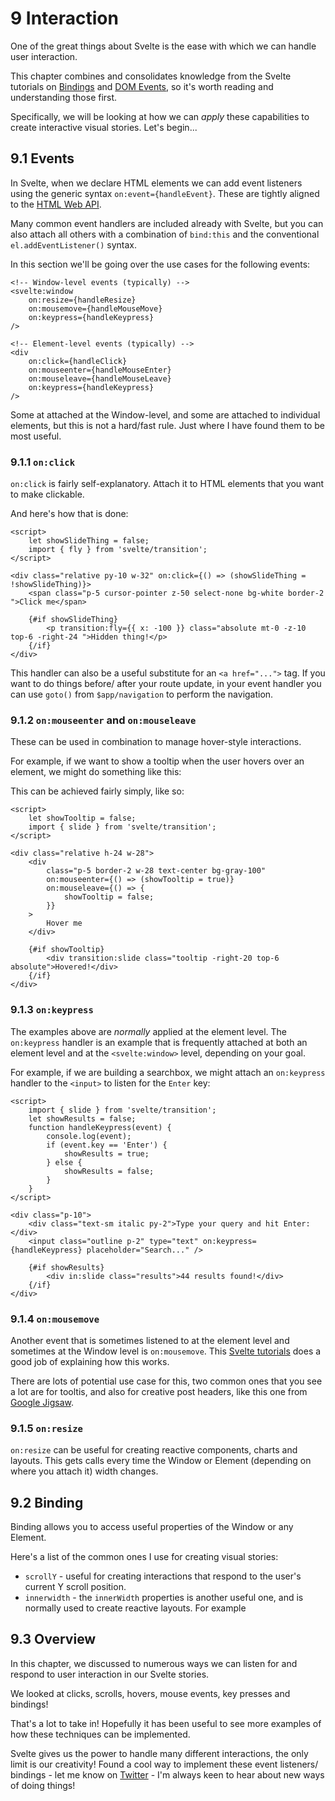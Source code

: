 <script> 
import OnClick from "$components/vss/09-OnClick.svelte"
import ShowTooltip from "$components/vss/09-ShowTooltip.svelte"
import SearchEnter from "$components/vss/09-SearchEnter.svelte"
import MenuEscape from "$components/vss/09-MenuEscape.svelte"
import MouseMoveHeader from "$components/vss/09-MouseMoveHeader.svelte"

</script>

# 9 Interaction

One of the great things about Svelte is the ease with which we can handle user interaction.

This chapter combines and consolidates knowledge from the Svelte tutorials on [Bindings](https://svelte.dev/tutorial/svelte-window-bindings) and [DOM Events](https://svelte.dev/tutorial/dom-events), so it's worth reading and understanding those first.

Specifically, we will be looking at how we can _apply_ these capabilities to create interactive visual stories. Let's begin...

## 9.1 Events

In Svelte, when we declare HTML elements we can add event listeners using the generic syntax `on:event={handleEvent}`. These are tightly aligned to the [HTML Web API](https://developer.mozilla.org/en-US/docs/Web/API/Element).

Many common event handlers are included already with Svelte, but you can also attach all others with a combination of `bind:this` and the conventional `el.addEventListener()` syntax.

In this section we'll be going over the use cases for the following events:

```svelte
<!-- Window-level events (typically) -->
<svelte:window
	on:resize={handleResize}
	on:mousemove={handleMouseMove}
	on:keypress={handleKeypress}
/>

<!-- Element-level events (typically) -->
<div
	on:click={handleClick}
	on:mouseenter={handleMouseEnter}
	on:mouseleave={handleMouseLeave}
	on:keypress={handleKeypress}
/>
```

Some at attached at the Window-level, and some are attached to individual elements, but this is not a hard/fast rule. Just where I have found them to be most useful.

### 9.1.1 `on:click`

`on:click` is fairly self-explanatory. Attach it to HTML elements that you want to make clickable.

<OnClick/>

And here's how that is done:

```svelte
<script>
	let showSlideThing = false;
	import { fly } from 'svelte/transition';
</script>

<div class="relative py-10 w-32" on:click={() => (showSlideThing = !showSlideThing)}>
	<span class="p-5 cursor-pointer z-50 select-none bg-white border-2 ">Click me</span>

	{#if showSlideThing}
		<p transition:fly={{ x: -100 }} class="absolute mt-0 -z-10 top-6 -right-24 ">Hidden thing!</p>
	{/if}
</div>
```

This handler can also be a useful substitute for an `<a href="...">` tag. If you want to do things before/ after your route update, in your event handler you can use `goto()` from `$app/navigation` to perform the navigation.

### 9.1.2 `on:mouseenter` and `on:mouseleave`

These can be used in combination to manage hover-style interactions.

For example, if we want to show a tooltip when the user hovers over an element, we might do something like this:

<ShowTooltip/>

This can be achieved fairly simply, like so:

```svelte
<script>
	let showTooltip = false;
	import { slide } from 'svelte/transition';
</script>

<div class="relative h-24 w-28">
	<div
		class="p-5 border-2 w-28 text-center bg-gray-100"
		on:mouseenter={() => (showTooltip = true)}
		on:mouseleave={() => {
			showTooltip = false;
		}}
	>
		Hover me
	</div>

	{#if showTooltip}
		<div transition:slide class="tooltip -right-20 top-6 absolute">Hovered!</div>
	{/if}
</div>
```

### 9.1.3 `on:keypress`

The examples above are _normally_ applied at the element level. The `on:keypress` handler is an example that is frequently attached at both an element level and at the `<svelte:window>` level, depending on your goal.

For example, if we are building a searchbox, we might attach an `on:keypress` handler to the `<input>` to listen for the `Enter` key:

<SearchEnter/>

```svelte
<script>
	import { slide } from 'svelte/transition';
	let showResults = false;
	function handleKeypress(event) {
		console.log(event);
		if (event.key == 'Enter') {
			showResults = true;
		} else {
			showResults = false;
		}
	}
</script>

<div class="p-10">
	<div class="text-sm italic py-2">Type your query and hit Enter:</div>
	<input class="outline p-2" type="text" on:keypress={handleKeypress} placeholder="Search..." />

	{#if showResults}
		<div in:slide class="results">44 results found!</div>
	{/if}
</div>
```

### 9.1.4 `on:mousemove`

Another event that is sometimes listened to at the element level and sometimes at the Window level is `on:mousemove`. This [Svelte tutorials](https://svelte.dev/tutorial/spring) does a good job of explaining how this works.

There are lots of potential use case for this, two common ones that you see a lot are for tooltis, and also for creative post headers, like this one from [Google Jigsaw](https://jigsaw.google.com/issues/).

### 9.1.5 `on:resize`

`on:resize` can be useful for creating reactive components, charts and layouts. This gets calls every time the Window or Element (depending on where you attach it) width changes.

## 9.2 Binding

Binding allows you to access useful properties of the Window or any Element.

Here's a list of the common ones I use for creating visual stories:

- `scrollY` - useful for creating interactions that respond to the user's current Y scroll position.
- `innerwidth` - the `innerWidth` properties is another useful one, and is normally used to create reactive layouts. For example

## 9.3 Overview

In this chapter, we discussed to numerous ways we can listen for and respond to user interaction in our Svelte stories.

We looked at clicks, scrolls, hovers, mouse events, key presses and bindings!

That's a lot to take in! Hopefully it has been useful to see more examples of how these techniques can be implemented.

Svelte gives us the power to handle many different interactions, the only limit is our creativity! Found a cool way to implement these event listeners/ bindings - let me know on [Twitter](http://twitter.com/visualsvelte) - I'm always keen to hear about new ways of doing things!
